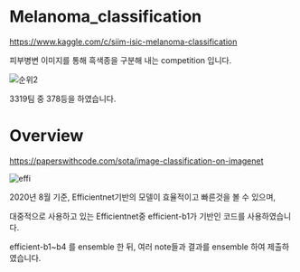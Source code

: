 # Melanoma_classification

https://www.kaggle.com/c/siim-isic-melanoma-classification

피부병변 이미지를 통해 흑색종을 구분해 내는 competition 입니다.

![순위2](https://user-images.githubusercontent.com/50981989/90606126-56c5b700-e23a-11ea-894a-ca9087674dce.PNG)

3319팀 중 378등을 하였습니다.



# Overview

https://paperswithcode.com/sota/image-classification-on-imagenet

![effi](https://user-images.githubusercontent.com/50981989/90606537-ed927380-e23a-11ea-9d47-f87eed77a08f.PNG)

2020년 8월 기준, Efficientnet기반의 모델이 효율적이고 빠른것을 볼 수 있으며, 

대중적으로 사용하고 있는 Efficientnet중 efficient-b1가 기반인 코드를 사용하였습니다.

efficient-b1~b4 를 ensemble 한 뒤, 여러 note들과 결과를 ensemble 하여 제출하였습니다.
